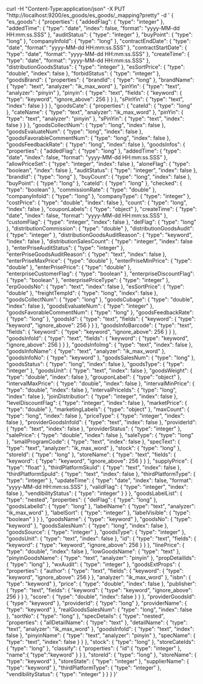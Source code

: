 curl -H "Content-Type:application/json" -X PUT "http://localhost:9200/es_goods/es_goods/_mapping?pretty" -d '
{
    "es_goods":
    {
        "properties":
        {
            "addedFlag":
            {
                "type": "integer"
            },
            "addedTime":
            {
                "type": "date",
                "index": false,
                "format": "yyyy-MM-dd HH:mm:ss.SSS"
            },
            "auditStatus":
            {
                "type": "integer"
            },
            "buyPoint":
            {
                "type": "long"
            },
            "companyInfoId":
            {
                "type": "long"
            },
            "contractEndDate":
            {
                "type": "date",
                "format": "yyyy-MM-dd HH:mm:ss.SSS"
            },
            "contractStartDate":
            {
                "type": "date",
                "format": "yyyy-MM-dd HH:mm:ss.SSS"
            },
            "createTime":
            {
                "type": "date",
                "format": "yyyy-MM-dd HH:mm:ss.SSS"
            },
            "distributionGoodsStatus":
            {
                "type": "integer"
            },
            "esSortPrice":
            {
                "type": "double",
                "index": false
            },
            "forbidStatus":
            {
                "type": "integer"
            },
            "goodsBrand":
            {
                "properties":
                {
                    "brandId":
                    {
                        "type": "long"
                    },
                    "brandName":
                    {
                        "type": "text",
                        "analyzer": "ik_max_word"
                    },
                    "pinYin":
                    {
                        "type": "text",
                        "analyzer": "pinyin"
                    },
                    "pinyin":
                    {
                        "type": "text",
                        "fields":
                        {
                            "keyword":
                            {
                                "type": "keyword",
                                "ignore_above": 256
                            }
                        }
                    },
                    "sPinYin":
                    {
                        "type": "text",
                        "index": false
                    }
                }
            },
            "goodsCate":
            {
                "properties":
                {
                    "cateId":
                    {
                        "type": "long"
                    },
                    "cateName":
                    {
                        "type": "text",
                        "analyzer": "ik_max_word"
                    },
                    "pinYin":
                    {
                        "type": "text",
                        "analyzer": "pinyin"
                    },
                    "sPinYin":
                    {
                        "type": "text",
                        "index": false
                    }
                }
            },
            "goodsCollectNum":
            {
                "type": "long",
                "index": false
            },
            "goodsEvaluateNum":
            {
                "type": "long",
                "index": false
            },
            "goodsFavorableCommentNum":
            {
                "type": "long",
                "index": false
            },
            "goodsFeedbackRate":
            {
                "type": "long",
                "index": false
            },
            "goodsInfos":
            {
                "properties":
                {
                    "addedFlag":
                    {
                        "type": "long"
                    },
                    "addedTime":
                    {
                        "type": "date",
                        "index": false,
                        "format": "yyyy-MM-dd HH:mm:ss.SSS"
                    },
                    "allowPriceSet":
                    {
                        "type": "integer",
                        "index": false
                    },
                    "aloneFlag":
                    {
                        "type": "boolean",
                        "index": false
                    },
                    "auditStatus":
                    {
                        "type": "integer",
                        "index": false
                    },
                    "brandId":
                    {
                        "type": "long"
                    },
                    "buyCount":
                    {
                        "type": "long",
                        "index": false
                    },
                    "buyPoint":
                    {
                        "type": "long"
                    },
                    "cateId":
                    {
                        "type": "long"
                    },
                    "checked":
                    {
                        "type": "boolean"
                    },
                    "commissionRate":
                    {
                        "type": "double"
                    },
                    "companyInfoId":
                    {
                        "type": "long"
                    },
                    "companyType":
                    {
                        "type": "integer"
                    },
                    "costPrice":
                    {
                        "type": "double",
                        "index": false
                    },
                    "count":
                    {
                        "type": "long",
                        "index": false
                    },
                    "couponLabels":
                    {
                        "type": "object"
                    },
                    "createTime":
                    {
                        "type": "date",
                        "index": false,
                        "format": "yyyy-MM-dd HH:mm:ss.SSS"
                    },
                    "customFlag":
                    {
                        "type": "integer",
                        "index": false
                    },
                    "delFlag":
                    {
                        "type": "long"
                    },
                    "distributionCommission":
                    {
                        "type": "double"
                    },
                    "distributionGoodsAudit":
                    {
                        "type": "integer"
                    },
                    "distributionGoodsAuditReason":
                    {
                        "type": "keyword",
                        "index": false
                    },
                    "distributionSalesCount":
                    {
                        "type": "integer",
                        "index": false
                    },
                    "enterPriseAuditStatus":
                    {
                        "type": "integer"
                    },
                    "enterPriseGoodsAuditReason":
                    {
                        "type": "text",
                        "index": false
                    },
                    "enterPriseMaxPrice":
                    {
                        "type": "double"
                    },
                    "enterPriseMinPrice":
                    {
                        "type": "double"
                    },
                    "enterPrisePrice":
                    {
                        "type": "double"
                    },
                    "enterpriseCustomerFlag":
                    {
                        "type": "boolean"
                    },
                    "enterpriseDiscountFlag":
                    {
                        "type": "boolean"
                    },
                    "enterprisePriceType":
                    {
                        "type": "integer"
                    },
                    "erpGoodsNo":
                    {
                        "type": "text",
                        "index": false
                    },
                    "esSortPrice":
                    {
                        "type": "double"
                    },
                    "freightTempId":
                    {
                        "type": "long",
                        "index": false
                    },
                    "goodsCollectNum":
                    {
                        "type": "long"
                    },
                    "goodsCubage":
                    {
                        "type": "double",
                        "index": false
                    },
                    "goodsEvaluateNum":
                    {
                        "type": "integer"
                    },
                    "goodsFavorableCommentNum":
                    {
                        "type": "long"
                    },
                    "goodsFeedbackRate":
                    {
                        "type": "long"
                    },
                    "goodsId":
                    {
                        "type": "text",
                        "fields":
                        {
                            "keyword":
                            {
                                "type": "keyword",
                                "ignore_above": 256
                            }
                        }
                    },
                    "goodsInfoBarcode":
                    {
                        "type": "text",
                        "fields":
                        {
                            "keyword":
                            {
                                "type": "keyword",
                                "ignore_above": 256
                            }
                        }
                    },
                    "goodsInfoId":
                    {
                        "type": "text",
                        "fields":
                        {
                            "keyword":
                            {
                                "type": "keyword",
                                "ignore_above": 256
                            }
                        }
                    },
                    "goodsInfoImg":
                    {
                        "type": "text",
                        "index": false
                    },
                    "goodsInfoName":
                    {
                        "type": "text",
                        "analyzer": "ik_max_word"
                    },
                    "goodsInfoNo":
                    {
                        "type": "keyword"
                    },
                    "goodsSalesNum":
                    {
                        "type": "long"
                    },
                    "goodsStatus":
                    {
                        "type": "long",
                        "index": false
                    },
                    "goodsType":
                    {
                        "type": "integer"
                    },
                    "goodsUnit":
                    {
                        "type": "text",
                        "index": false
                    },
                    "goodsWeight":
                    {
                        "type": "double",
                        "index": false
                    },
                    "grouponLabel":
                    {
                        "type": "object"
                    },
                    "intervalMaxPrice":
                    {
                        "type": "double",
                        "index": false
                    },
                    "intervalMinPrice":
                    {
                        "type": "double",
                        "index": false
                    },
                    "intervalPriceIds":
                    {
                        "type": "long",
                        "index": false
                    },
                    "joinDistributior":
                    {
                        "type": "integer",
                        "index": false
                    },
                    "levelDiscountFlag":
                    {
                        "type": "integer",
                        "index": false
                    },
                    "marketPrice":
                    {
                        "type": "double"
                    },
                    "marketingLabels":
                    {
                        "type": "object"
                    },
                    "maxCount":
                    {
                        "type": "long",
                        "index": false
                    },
                    "priceType":
                    {
                        "type": "integer",
                        "index": false
                    },
                    "providerGoodsInfoId":
                    {
                        "type": "text",
                        "index": false
                    },
                    "providerId":
                    {
                        "type": "text",
                        "index": false
                    },
                    "providerStatus":
                    {
                        "type": "integer"
                    },
                    "salePrice":
                    {
                        "type": "double",
                        "index": false
                    },
                    "saleType":
                    {
                        "type": "long"
                    },
                    "smallProgramCode":
                    {
                        "type": "text",
                        "index": false
                    },
                    "specText":
                    {
                        "type": "text",
                        "analyzer": "ik_max_word"
                    },
                    "stock":
                    {
                        "type": "long"
                    },
                    "storeId":
                    {
                        "type": "long"
                    },
                    "storeName":
                    {
                        "type": "text",
                        "fields":
                        {
                            "keyword":
                            {
                                "type": "keyword",
                                "ignore_above": 256
                            }
                        }
                    },
                    "supplyPrice":
                    {
                        "type": "float"
                    },
                    "thirdPlatformSkuId":
                    {
                        "type": "text",
                        "index": false
                    },
                    "thirdPlatformSpuId":
                    {
                        "type": "text",
                        "index": false
                    },
                    "thirdPlatformType":
                    {
                        "type": "integer"
                    },
                    "updateTime":
                    {
                        "type": "date",
                        "index": false,
                        "format": "yyyy-MM-dd HH:mm:ss.SSS"
                    },
                    "validFlag":
                    {
                        "type": "integer",
                        "index": false
                    },
                    "vendibilityStatus":
                    {
                        "type": "integer"
                    }
                }
            },
            "goodsLabelList":
            {
                "type": "nested",
                "properties":
                {
                    "delFlag":
                    {
                        "type": "long"
                    },
                    "goodsLabelId":
                    {
                        "type": "long"
                    },
                    "labelName":
                    {
                        "type": "text",
                        "analyzer": "ik_max_word"
                    },
                    "labelSort":
                    {
                        "type": "integer"
                    },
                    "labelVisible":
                    {
                        "type": "boolean"
                    }
                }
            },
            "goodsName":
            {
                "type": "keyword"
            },
            "goodsNo":
            {
                "type": "keyword"
            },
            "goodsSalesNum":
            {
                "type": "long",
                "index": false
            },
            "goodsSource":
            {
                "type": "integer"
            },
            "goodsType":
            {
                "type": "integer"
            },
            "goodsUnit":
            {
                "type": "text",
                "index": false
            },
            "id":
            {
                "type": "text",
                "fields":
                {
                    "keyword":
                    {
                        "type": "keyword",
                        "ignore_above": 256
                    }
                }
            },
            "linePrice":
            {
                "type": "double",
                "index": false
            },
            "lowGoodsName":
            {
                "type": "text"
            },
            "pinyinGoodsName":
            {
                "type": "text",
                "analyzer": "pinyin"
            },
            "propDetailIds":
            {
                "type": "long"
            },
            "wxAudit":
            {
                "type": "integer"
            },
            "goodsExtProps": {
                "properties": {
                  "author": {
                    "type": "text",
                    "fields": {
                      "keyword": {
                        "type": "keyword",
                        "ignore_above": 256
                      }
                    },
                    "analyzer": "ik_max_word"
                  },
                  "isbn": {
                    "type": "keyword"
                  },
                  "price": {
                    "type": "double",
                    "index": false
                  },
                  "publisher": {
                    "type": "text",
                    "fields": {
                      "keyword": {
                        "type": "keyword",
                        "ignore_above": 256
                      }
                    }
                  },
                  "score": {
                    "type": "double",
                    "index": false
                  }
                }
              },
            "providerGoodsId":
            {
                "type": "keyword"
            },
            "providerId":
            {
                "type": "long"
            },
            "providerName":
            {
                "type": "keyword"
            },
            "realGoodsSalesNum":
            {
                "type": "long",
                "index": false
            },
            "sortNo":
            {
                "type": "long"
            },
            "specDetails":
            {
                "type": "nested",
                "properties":
                {
                    "allDetailName":
                    {
                        "type": "text"
                    },
                    "detailName":
                    {
                        "type": "text",
                        "analyzer": "ik_max_word"
                    },
                    "goodsInfoId":
                    {
                        "type": "text",
                        "index": false
                    },
                    "pinyinName":
                    {
                        "type": "text",
                        "analyzer": "pinyin"
                    },
                    "specName":
                    {
                        "type": "text",
                        "index": false
                    }
                }
            },
            "stock":
            {
                "type": "long"
            },
            "storeCateIds":
            {
                "type": "long"
            },
            "classify": {
              "properties": {
                "id":{
                  "type": "integer"
                },
                "name":{
                  "type":"keyword"
                }
              }
            },
            "storeId":
            {
                "type": "long"
            },
            "storeName":
            {
                "type": "keyword"
            },
            "storeState":
            {
                "type": "integer"
            },
            "supplierName":
            {
                "type": "keyword"
            },
            "thirdPlatformType":
            {
                "type": "integer"
            },
            "vendibilityStatus":
            {
                "type": "integer"
            }
        }
    }
}'